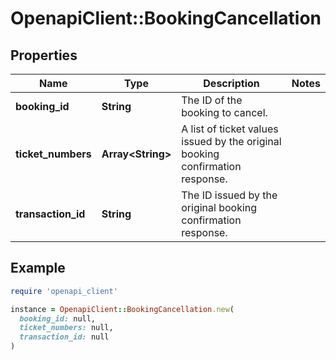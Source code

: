 # OpenapiClient::BookingCancellation

## Properties

| Name | Type | Description | Notes |
| ---- | ---- | ----------- | ----- |
| **booking_id** | **String** | The ID of the booking to cancel. |  |
| **ticket_numbers** | **Array&lt;String&gt;** | A list of ticket values issued by the original booking confirmation response. |  |
| **transaction_id** | **String** | The ID issued by the original booking confirmation response. |  |

## Example

```ruby
require 'openapi_client'

instance = OpenapiClient::BookingCancellation.new(
  booking_id: null,
  ticket_numbers: null,
  transaction_id: null
)
```

